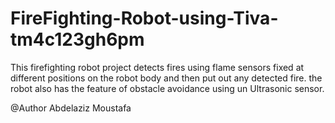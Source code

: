 # FireFighting-Robot-using-Tiva-tm4c123gh6pm
This firefighting robot project detects fires using flame sensors fixed at different positions on the robot body and then put out any detected 
fire.
the robot also has the feature of obstacle avoidance using un Ultrasonic sensor.

@Author Abdelaziz Moustafa
